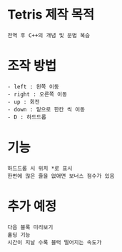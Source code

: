 # Tetris 제작 목적 
```
전역 후 C++의 개념 및 문법 복습
```
# 조작 방법
```
- left : 왼쪽 이동
- right : 오른쪽 이동
- up : 회전
- down : 밑으로 한칸 씩 이동
- D : 하드드롭
```
# 기능
```
하드드롭 시 위치 *로 표시
한번에 많은 줄을 없애면 보너스 점수가 있음
```
# 추가 예정
```
다음 블록 미리보기
홀딩 기능
시간이 지날 수록 블럭 떨어지는 속도가 
```
